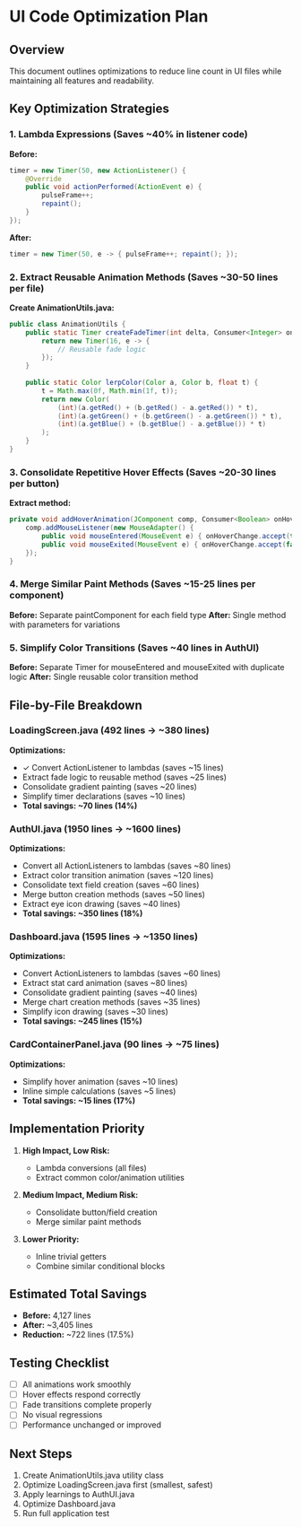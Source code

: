 # UI Code Optimization Plan

## Overview
This document outlines optimizations to reduce line count in UI files while maintaining all features and readability.

## Key Optimization Strategies

### 1. **Lambda Expressions** (Saves ~40% in listener code)
**Before:**
```java
timer = new Timer(50, new ActionListener() {
    @Override
    public void actionPerformed(ActionEvent e) {
        pulseFrame++;
        repaint();
    }
});
```

**After:**
```java
timer = new Timer(50, e -> { pulseFrame++; repaint(); });
```

### 2. **Extract Reusable Animation Methods** (Saves ~30-50 lines per file)
**Create AnimationUtils.java:**
```java
public class AnimationUtils {
    public static Timer createFadeTimer(int delta, Consumer<Integer> onUpdate, Runnable onComplete) {
        return new Timer(16, e -> {
            // Reusable fade logic
        });
    }
    
    public static Color lerpColor(Color a, Color b, float t) {
        t = Math.max(0f, Math.min(1f, t));
        return new Color(
            (int)(a.getRed() + (b.getRed() - a.getRed()) * t),
            (int)(a.getGreen() + (b.getGreen() - a.getGreen()) * t),
            (int)(a.getBlue() + (b.getBlue() - a.getBlue()) * t)
        );
    }
}
```

### 3. **Consolidate Repetitive Hover Effects** (Saves ~20-30 lines per button)
**Extract method:**
```java
private void addHoverAnimation(JComponent comp, Consumer<Boolean> onHoverChange) {
    comp.addMouseListener(new MouseAdapter() {
        public void mouseEntered(MouseEvent e) { onHoverChange.accept(true); }
        public void mouseExited(MouseEvent e) { onHoverChange.accept(false); }
    });
}
```

### 4. **Merge Similar Paint Methods** (Saves ~15-25 lines per component)
**Before:** Separate paintComponent for each field type
**After:** Single method with parameters for variations

### 5. **Simplify Color Transitions** (Saves ~40 lines in AuthUI)
**Before:** Separate Timer for mouseEntered and mouseExited with duplicate logic
**After:** Single reusable color transition method

## File-by-File Breakdown

### LoadingScreen.java (492 lines → ~380 lines)
**Optimizations:**
- ✓ Convert ActionListener to lambdas (saves ~15 lines)
- Extract fade logic to reusable method (saves ~25 lines)
- Consolidate gradient painting (saves ~20 lines)
- Simplify timer declarations (saves ~10 lines)
- **Total savings: ~70 lines (14%)**

### AuthUI.java (1950 lines → ~1600 lines)
**Optimizations:**
- Convert all ActionListeners to lambdas (saves ~80 lines)
- Extract color transition animation (saves ~120 lines)
- Consolidate text field creation (saves ~60 lines)
- Merge button creation methods (saves ~50 lines)
- Extract eye icon drawing (saves ~40 lines)
- **Total savings: ~350 lines (18%)**

### Dashboard.java (1595 lines → ~1350 lines)
**Optimizations:**
- Convert ActionListeners to lambdas (saves ~60 lines)
- Extract stat card animation (saves ~80 lines)
- Consolidate gradient painting (saves ~40 lines)
- Merge chart creation methods (saves ~35 lines)
- Simplify icon drawing (saves ~30 lines)
- **Total savings: ~245 lines (15%)**

### CardContainerPanel.java (90 lines → ~75 lines)
**Optimizations:**
- Simplify hover animation (saves ~10 lines)
- Inline simple calculations (saves ~5 lines)
- **Total savings: ~15 lines (17%)**

## Implementation Priority

1. **High Impact, Low Risk:**
   - Lambda conversions (all files)
   - Extract common color/animation utilities
   
2. **Medium Impact, Medium Risk:**
   - Consolidate button/field creation
   - Merge similar paint methods
   
3. **Lower Priority:**
   - Inline trivial getters
   - Combine similar conditional blocks

## Estimated Total Savings
- **Before:** 4,127 lines
- **After:** ~3,405 lines
- **Reduction:** ~722 lines (17.5%)

## Testing Checklist
- [ ] All animations work smoothly
- [ ] Hover effects respond correctly
- [ ] Fade transitions complete properly
- [ ] No visual regressions
- [ ] Performance unchanged or improved

## Next Steps
1. Create AnimationUtils.java utility class
2. Optimize LoadingScreen.java first (smallest, safest)
3. Apply learnings to AuthUI.java
4. Optimize Dashboard.java
5. Run full application test
